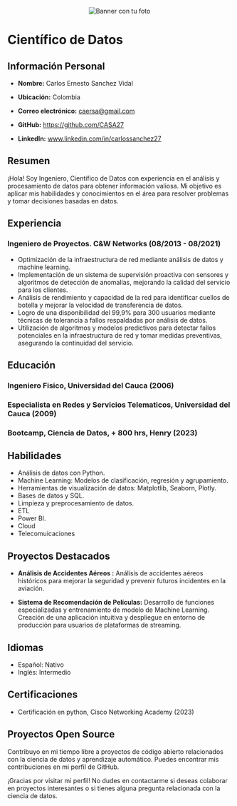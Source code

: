 
<!-- Coloca la URL directa de tu imagen en el enlace de abajo -->
<p align="center">
    <img src="https://static3.bigstockphoto.com/5/9/2/large1500/295387645.jpg" alt="Banner con tu foto" style="max-width: 500px;">
</p>


# Científico de Datos


## Información Personal

- **Nombre:** Carlos Ernesto Sanchez Vidal
- **Ubicación:** Colombia
- **Correo electrónico:** caersa@gmail.com

- **GitHub:** https://github.com/CASA27
- **LinkedIn:** www.linkedin.com/in/carlossanchez27

## Resumen

¡Hola! Soy Ingeniero, Científico de Datos con experiencia en el análisis y procesamiento de datos para obtener información valiosa. Mi objetivo es aplicar mis habilidades y conocimientos en el área para resolver problemas y tomar decisiones basadas en datos.


## Experiencia

### Ingeniero de Proyectos. C&W Networks (08/2013 - 08/2021)

- Optimización de la infraestructura de red mediante análisis de datos y machine learning.
- Implementación de un sistema de supervisión proactiva con sensores y algoritmos de detección de anomalías, mejorando la calidad del servicio para los clientes.
- Análisis de rendimiento y capacidad de la red para identificar cuellos de botella y mejorar la velocidad de transferencia de datos.
- Logro de una disponibilidad del 99,9% para 300 usuarios mediante técnicas de tolerancia a fallos respaldadas por análisis de datos.
- Utilización de algoritmos y modelos predictivos para detectar fallos potenciales en la infraestructura de red y tomar medidas preventivas, asegurando la continuidad del servicio.

## Educación

### Ingeniero Fisico, Universidad del Cauca (2006)

### Especialista en Redes y Servicios Telematicos, Universidad del Cauca (2009)

### Bootcamp, Ciencia de Datos, + 800 hrs, Henry (2023)

## Habilidades

- Análisis de datos con Python.
- Machine Learning: Modelos de clasificación, regresión y agrupamiento.
- Herramientas de visualización de datos: Matplotlib, Seaborn, Plotly.
- Bases de datos y SQL.
- Limpieza y preprocesamiento de datos.
- ETL
- Power BI.
- Cloud
- Telecomuicaciones


## Proyectos Destacados

- **Análisis de Accidentes Aéreos :** Análisis de accidentes aéreos históricos para mejorar la seguridad y prevenir futuros incidentes en la aviación.

- **Sistema de Recomendación de Películas:** Desarrollo de funciones especializadas y entrenamiento de modelo de Machine Learning. Creación de una aplicación intuitiva y despliegue en entorno de producción para usuarios de plataformas de streaming.

## Idiomas

- Español: Nativo
- Inglés: Intermedio

## Certificaciones

- Certificación en python, Cisco Networking Academy (2023)

## Proyectos Open Source

Contribuyo en mi tiempo libre a proyectos de código abierto relacionados con la ciencia de datos y aprendizaje automático. Puedes encontrar mis contribuciones en mi perfil de GitHub.

¡Gracias por visitar mi perfil! No dudes en contactarme si deseas colaborar en proyectos interesantes o si tienes alguna pregunta relacionada con la ciencia de datos.


